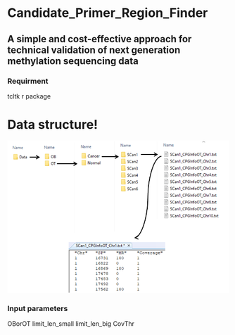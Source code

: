 # Candidate_Primer_Region_Finder
## A simple and cost-effective approach for technical validation of next generation methylation sequencing data

### Requirment
tcltk r package

# Data structure!

![Data structure](Data_Structure.png)

### Input parameters
OBorOT
limit_len_small
limit_len_big
CovThr
